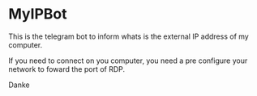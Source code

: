 # MyIPBot
  
This is the telegram bot to inform whats is the external IP address of my computer.  
  
If you need to connect on you computer, you need a pre configure your network to foward the port of RDP.  
  
Danke  